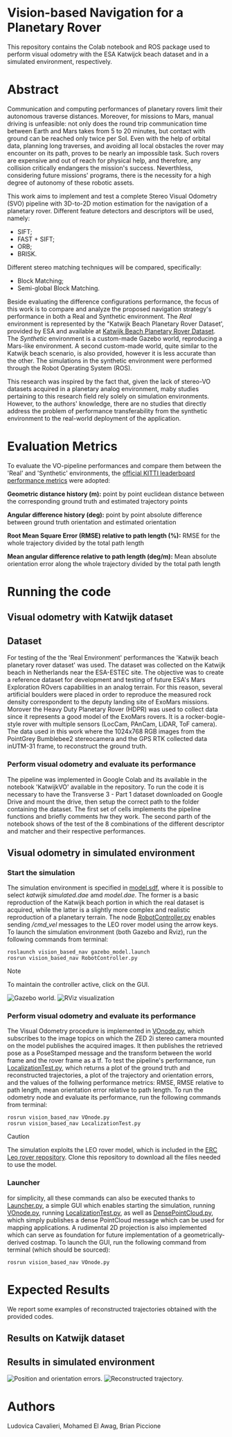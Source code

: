 # Vision-based Navigation for a Planetary Rover

This repository contains the Colab notebook and ROS package used to perform visual odometry with the ESA Katwijck beach dataset and in a simulated environment, respectively.

# Abstract

Communication and computing performances of planetary rovers limit their autonomous traverse distances. Moreover, for missions to Mars, manual driving is unfeasible: not only does the round trip communication time between Earth and Mars takes from 5 to 20 minutes, but contact with ground can be reached only twice per Sol. Even with the help of orbital data, planning long traverses, and avoiding all local obstacles the rover may encounter on its path, proves to be nearly an impossible task. Such rovers are expensive and out of reach for physical help, and therefore, any collision critically endangers the mission's success. Neverthless, considering future missions' programs, there is the necessity for a high degree of autonomy of these robotic assets.

This work aims to implement and test a complete Stereo Visual Odometry (SVO) pipeline with 3D-to-2D motion estimation for the navigation of a planetary rover. 
Different feature detectors and descriptors will be used, namely: 
- SIFT;
- FAST + SIFT;
- ORB;
- BRISK.

Different stereo matching techniques will be compared, specifically: 
- Block Matching;
- Semi-global Block Matching.

Beside evaluating the difference configurations performance, the focus of this work is to compare and analyze the proposed navigation strategy's performance in both a Real and Synthetic environment. The *Real* environment is represented by the "Katwijk Beach Planetary Rover Dataset', provided by ESA and available at [Katwijk Beach Planetary Rover Dataset](https://robotics.estec.esa.int/datasets/katwijk-beach-11-2015/). The *Synthetic* environment is a custom-made Gazebo world, reproducing a Mars-like environment. A second custom-made world, quite similar to the Katwijk beach scenario, is also provided, however it is less accurate than the other. The simulations in the synthetic environment were performed through the Robot Operating System (ROS).

This research was inspired by the fact that, given the lack of stereo-VO datasets acquired in a planetary analog environment, maby studies pertaining to this research field rely solely on simulation environments. However, to the authors' knowledge, there are no studies that directly address the problem of performance transferability from the synthetic environment to the real-world deployment of the application.

# Evaluation Metrics

To evaluate the VO-pipeline performances and compare them between the 'Real' and 'Synthetic' environments, the [official KITTI leaderboard performance metrics](https://www.cvlibs.net/datasets/kitti/eval_odometry.php) were adopted:

**Geometric distance history (m):**
point by point euclidean distance between the corresponding ground truth and estimated trajectory points

**Angular difference history (deg):**
point by point absolute difference between ground truth orientation and estimated orientation

**Root Mean Square Error (RMSE) relative to path length (%):**
RMSE for the whole trajectory divided by the total path length

**Mean angular difference relative to path length (deg/m):**
Mean absolute orientation error along the whole trajectory divided by the total path length

# Running the code

## Visual odometry with Katwijk dataset

## Dataset 
For testing of the the 'Real Environment' performances the 'Katwijk beach planetary rover dataset' was used. The dataset was collected on the Katwijk beach in Netherlands near the ESA-ESTEC site. The objective was to create a reference dataset for development and testing of future ESA's Mars Exploration ROvers capabilities in an analog terrain. For this reason, several artificial boulders were placed in order to reproduce the measured rock density correspondent to the deputy landing site of ExoMars missions. Morover the Heavy Duty Planetary Rover (HDPR) was used to collect data since it represents a good model of the ExoMars rovers. It is a rocker-bogie-style rover with multiple sensors (LocCam, PAnCam, LiDAR, ToF camera). The data used in this work where the 1024x768 RGB images from the PointGrey Bumblebee2 stereocamera and the GPS RTK collected data inUTM-31 frame, to reconstruct the ground truth.

### Perform visual odometry and evaluate its performance 
The pipeline was implemented in Google Colab and its available in the notebook 'KatwijkVO' available in the repository. To run the code it is necessary to have the Transverse 3 - Part 1 dataset downloaded on Google Drive and mount the drive, then setup the correct path to the folder containing the dataset. The first set of cells implements the pipeline functions and briefly comments hw they work. The second parth of the notebook shows of the test of the 8 combinations of the different descriptor and matcher and their respective performances.

## Visual odometry in simulated environment

### Start the simulation
The simulation environment is specified in [model.sdf](vision_based_nav/models/mars_like_environment/model.sdf), where it is possible to select *katwijk simulated.dae* amd *model.dae*. The former is a basic reproduction of the Katwijk beach portion in which the real dataset is acquired, while the latter is a slightly more complex and realistic reproduction of a planetary terrain. The node [RobotController.py](vision_based_nav/scripts/RobotController.py) enables sending */cmd_vel* messages to the LEO rover model using the arrow keys.
To launch the simulation environment (both Gazebo and Rviz), run the following commands from terminal: 
~~~
roslaunch vision_based_nav gazebo_model.launch 
rosrun vision_based_nav RobotController.py
~~~
>[!NOTE]
>To maintain the controller active, click on the GUI.

![Gazebo world.](<vision_based_nav/figures/Gazebo.png>) 
![RViz visualization](<vision_based_nav/figures/RViz.png>)

### Perform visual odometry and evaluate its performance 
The Visual Odometry procedure is implemented in [VOnode.py](vision_based_nav/scripts/VOnode.py), which subscribes to the image topics on which the ZED 2i stereo camera mounted on the model publishes the acquired images. It then publishes the retrieved pose as a PoseStamped message and the transform between the world  frame and the rover frame as a tf. 
To test the pipeline's performance, run [LocalizationTest.py](vision_based_nav/scripts/LocalizationTest.py), which returns a plot of the ground truth and reconstructed trajectories, a plot of the trajectory and orientation errors, and the values of the follwing performance metrics: RMSE, RMSE relative to path length, mean orientation error relative to path length. 
To run the odometry node and evaluate its performance, run the following commands from terminal: 
~~~
rosrun vision_based_nav VOnode.py
rosrun vision_based_nav LocalizationTest.py
~~~

>[!CAUTION]
>The simulation exploits the LEO rover model, which is included in the [ERC Leo rover repository](https://github.com/EuropeanRoverChallenge/ERC-Remote-Navigation-Sim). Clone this repository to download all the files needed to use the model. 

### Launcher 
for simplicity, all these commands can also be executed thanks to [Launcher.py](vision_based_nav/scripts/Launcher.py), a simple GUI which enables starting the simulation, running [VOnode.py](vision_based_nav/scripts/VOnode.py), running [LocalizationTest.py](vision_based_nav/scripts/LocalizationTest.py), as well as [DensePointCloud.py](vision_based_nav/scripts/DensePointCloud.py), which simply publishes a dense PointCloud message which can be used for mapping applications. A rudimental 2D projection is also implemented which can serve as foundation for future implementation of a geometrically-derived costmap.
To launch the GUI, run the following command from terminal (which should be sourced):  
~~~
rosrun vision_based_nav VOnode.py
~~~

# Expected Results
We report some examples of reconstructed trajectories obtained with the provided codes.

## Results on Katwijk dataset

## Results in simulated environment

![Position and orientation errors.](<vision_based_nav/figures/BRISK SGBM error.png>) 
![Reconstructed trajectory.](<vision_based_nav/figures/BRISK SGBM Trajectory.png>)

# Authors 

Ludovica Cavalieri, Mohamed El Awag, Brian Piccione